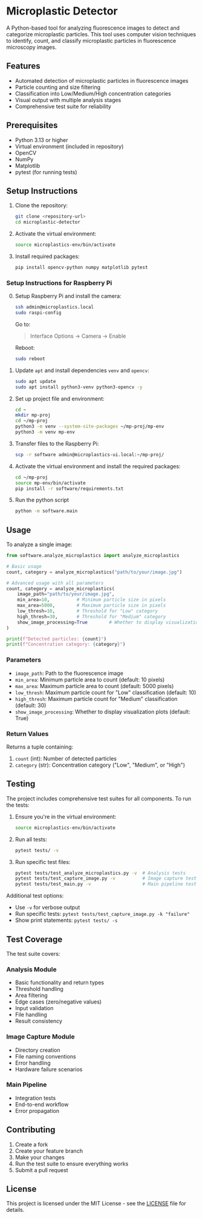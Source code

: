 
# Microplastic Detector

A Python-based tool for analyzing fluorescence images to detect and categorize microplastic particles. This tool uses computer vision techniques to identify, count, and classify microplastic particles in fluorescence microscopy images.

## Features

- Automated detection of microplastic particles in fluorescence images
- Particle counting and size filtering
- Classification into Low/Medium/High concentration categories
- Visual output with multiple analysis stages
- Comprehensive test suite for reliability

## Prerequisites

- Python 3.13 or higher
- Virtual environment (included in repository)
- OpenCV
- NumPy
- Matplotlib
- pytest (for running tests)

## Setup Instructions

1. Clone the repository:
   ```bash
   git clone <repository-url>
   cd microplastic-detector
   ```

2. Activate the virtual environment:
   ```bash
   source microplastics-env/bin/activate
   ```

3. Install required packages:
   ```bash
   pip install opencv-python numpy matplotlib pytest
   ```

### Setup Instructions for Raspberry Pi

0. Setup Raspberry Pi and install the camera:
   ```bash
   ssh admin@microplastics.local
   sudo raspi-config
   ```

   Go to:

   >   Interface Options → Camera → Enable

   Reboot:
   ```bash
   sudo reboot
   ```

1. Update `apt` and install dependencies `venv` and `opencv`:
   ```bash
   sudo apt update
   sudo apt install python3-venv python3-opencv -y
   ```

2. Set up project file and environment:
   ```bash
   cd ~
   mkdir mp-proj
   cd ~/mp-proj
   python3 -m venv --system-site-packages ~/mp-proj/mp-env
   python3 -m venv mp-env
   ```

3. Transfer files to the Raspberry Pi:
   ```bash
   scp -r software admin@microplastics-ui.local:~/mp-proj/
   ```

4. Activate the virtual environment and install the required packages:
   ```bash
   cd ~/mp-proj
   source mp-env/bin/activate
   pip install -r software/requirements.txt
   ```

5. Run the python script
   ```bash
   python -m software.main
   ```

## Usage

To analyze a single image:

```python
from software.analyze_microplastics import analyze_microplastics

# Basic usage
count, category = analyze_microplastics("path/to/your/image.jpg")

# Advanced usage with all parameters
count, category = analyze_microplastics(
    image_path="path/to/your/image.jpg",
    min_area=10,          # Minimum particle size in pixels
    max_area=5000,        # Maximum particle size in pixels
    low_thresh=10,        # Threshold for "Low" category
    high_thresh=30,       # Threshold for "Medium" category
    show_image_processing=True        # Whether to display visualization
)

print(f"Detected particles: {count}")
print(f"Concentration category: {category}")
```

### Parameters

- `image_path`: Path to the fluorescence image
- `min_area`: Minimum particle area to count (default: 10 pixels)
- `max_area`: Maximum particle area to count (default: 5000 pixels)
- `low_thresh`: Maximum particle count for "Low" classification (default: 10)
- `high_thresh`: Maximum particle count for "Medium" classification (default: 30)
- `show_image_processing`: Whether to display visualization plots (default: True)

### Return Values

Returns a tuple containing:
1. `count` (int): Number of detected particles
2. `category` (str): Concentration category ("Low", "Medium", or "High")

## Testing

The project includes comprehensive test suites for all components. To run the tests:

1. Ensure you're in the virtual environment:
   ```bash
   source microplastics-env/bin/activate
   ```

2. Run all tests:
   ```bash
   pytest tests/ -v
   ```

3. Run specific test files:
   ```bash
   pytest tests/test_analyze_microplastics.py -v  # Analysis tests
   pytest tests/test_capture_image.py -v          # Image capture tests
   pytest tests/test_main.py -v                   # Main pipeline tests
   ```

Additional test options:
- Use `-v` for verbose output
- Run specific tests: `pytest tests/test_capture_image.py -k "failure"`
- Show print statements: `pytest tests/ -s`

## Test Coverage

The test suite covers:

### Analysis Module
- Basic functionality and return types
- Threshold handling
- Area filtering
- Edge cases (zero/negative values)
- Input validation
- File handling
- Result consistency

### Image Capture Module
- Directory creation
- File naming conventions
- Error handling
- Hardware failure scenarios

### Main Pipeline
- Integration tests
- End-to-end workflow
- Error propagation

## Contributing

1. Create a fork
2. Create your feature branch
3. Make your changes
4. Run the test suite to ensure everything works
5. Submit a pull request

## License

This project is licensed under the MIT License - see the [LICENSE](LICENSE) file for details.
